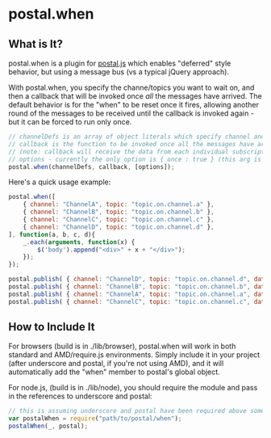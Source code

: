# postal.when

## What is It?
postal.when is a plugin for [postal.js](https://github.com/ifandelse/postal.js) which enables "deferred" style behavior, but using a message bus (vs a typical jQuery approach).

With postal.when, you specify the channe/topics you want to wait on, and then a callback that will be invoked once *all* the messages have arrived.  The default behavior is for the "when" to be reset once it fires, allowing another round of the messages to be received until the callback is invoked again - but it can be forced to run only once.

```javascript
// channelDefs is an array of object literals which specify channel and topic
// callback is the function to be invoked once all the messages have arrived
// (note: callback will receive the data from each individual subscription, as args, in order)
// options - currently the only option is { once : true } (this arg is optional)
postal.when(channelDefs, callback, [options]);
```

Here's a quick usage example:

```javascript
postal.when([
    { channel: "ChannelA", topic: "topic.on.channel.a" },
    { channel: "ChannelB", topic: "topic.on.channel.b" },
    { channel: "ChannelC", topic: "topic.on.channel.c" },
    { channel: "ChannelD", topic: "topic.on.channel.d" },
], function(a, b, c, d){
    _.each(arguments, function(x) {
        $('body').append("<div>" + x + "</div>");
    });
});

postal.publish( { channel: "ChannelD", topic: "topic.on.channel.d", data: "And it's testable!" } );
postal.publish( { channel: "ChannelB", topic: "topic.on.channel.b", data: "Deferred behavior!" } );
postal.publish( { channel: "ChannelA", topic: "topic.on.channel.a", data: "Hey look!" } );
postal.publish( { channel: "ChannelC", topic: "topic.on.channel.c", data: "Via message bus!" } );
```

## How to Include It
For browsers (build is in ./lib/browser), postal.when will work in both standard and AMD/require.js environments.  Simply include it in your project (after underscore and postal, if you're not using AMD), and it will automatically add the "when" member to postal's global object.

For node.js, (build is in ./lib/node), you should require the module and pass in the references to underscore and postal:

```javascript
// this is assuming underscore and postal have been required above somewhere...
var postalWhen = require("path/to/postal/when");
postalWhen(_, postal);
```